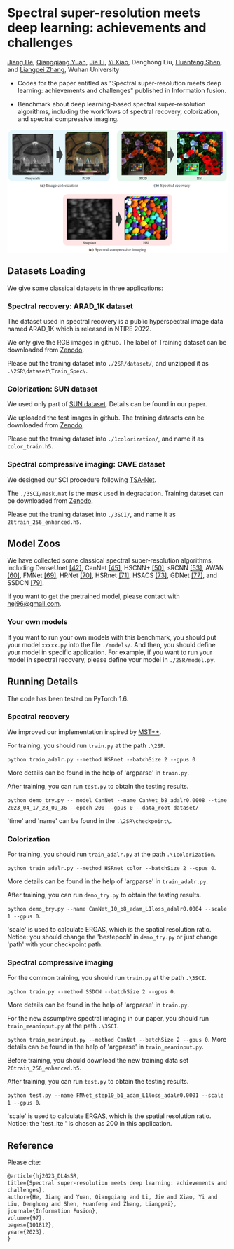 # Spectral super-resolution meets deep learning: achievements and challenges

[Jiang He](http://jianghe96.github.io/), [Qiangqiang Yuan](http://qqyuan.users.sgg.whu.edu.cn/), [Jie Li](http://jli89.users.sgg.whu.edu.cn/), [Yi Xiao](https://xy-boy.github.io/), 
Denghong Liu, [Huanfeng Shen](http://sendimage.whu.edu.cn/shenhf/), 
and [Liangpei Zhang](http://www.lmars.whu.edu.cn/prof_web/zhangliangpei/rs/index.html), Wuhan University
* Codes for the paper entitled as "Spectral super-resolution meets deep learning: achievements and challenges" published in Information fusion. 

* Benchmark about deep learning-based spectral super-resolution algorithms, including the workflows of spectral recovery, colorization, and spectral compressive imaging. 

<div align=center><img src="./supplementary4github/three applications.png" align=center width="720px"/></div>

## Datasets Loading
We give some classical datasets in three applications:

### Spectral recovery: ARAD_1K dataset
The dataset used in spectral recovery is a public hyperspectral image data named ARAD_1K which is released in NTIRE 2022.

We only give the RGB images in github. The label of Training dataset can be downloaded from [Zenodo](https://doi.org/10.5281/zenodo.7839604). 

Please put the traning dataset into `./2SR/dataset/`, and unzipped it as `.\2SR\dataset\Train_Spec\`.

### Colorization: SUN dataset
We used only part of [SUN dataset](https://cs.brown.edu/~gmpatter/sunattributes.html). Details can be found in our paper. 

We uploaded the test images in github. The training datasets can be downloaded from [Zenodo](https://doi.org/10.5281/zenodo.7837907). 

Please put the traning dataset into `./1colorization/`, and name it as `color_train.h5`.

### Spectral compressive imaging: CAVE dataset
We designed our SCI procedure following [TSA-Net](https://github.com/mengziyi64/TSA-Net).

The `./3SCI/mask.mat` is the mask used in degradation. Training dataset can be downloaded from [Zenodo](https://doi.org/10.5281/zenodo.7839679). 

Please put the traning dataset into `./3SCI/`, and name it as `26train_256_enhanced.h5`.

## Model Zoos
We have collected some classical spectral super-resolution algorithms, including DenseUnet [[42]](https://arxiv.org/pdf/1703.09470.pdf), CanNet [[45]](https://arxiv.org/pdf/1804.04647), HSCNN+ [[50]](http://openaccess.thecvf.com/content_cvpr_2018_workshops/papers/w13/Shi_HSCNN_Advanced_CNN-Based_CVPR_2018_paper.pdf), sRCNN [[53]](https://www.mdpi.com/2072-4292/11/14/1648/htm), AWAN [[60]](http://openaccess.thecvf.com/content_CVPRW_2020/papers/w31/Li_Adaptive_Weighted_Attention_Network_With_Camera_Spectral_Sensitivity_Prior_for_CVPRW_2020_paper.pdf), FMNet [[69]](https://ojs.aaai.org/index.php/AAAI/article/view/6978/6832), HRNet [[70]](http://openaccess.thecvf.com/content_CVPRW_2020/papers/w31/Zhao_Hierarchical_Regression_Network_for_Spectral_Reconstruction_From_RGB_Images_CVPRW_2020_paper.pdf), HSRnet [[71]](https://ieeexplore.ieee.org/abstract/document/9357488/), HSACS [[73]](https://ieeexplore.ieee.org/abstract/document/9506982), GDNet [[77]](https://ieeexplore.ieee.org/abstract/document/9599509), and SSDCN [[79]](https://ieeexplore.ieee.org/abstract/document/9440658). 

If you want to get the pretrained model, please contact with hej96@gmail.com.

### Your own models
If you want to run your own models with this benchmark, you should put your model `xxxxx.py` into the file `./models/`. And then, you should define your model in specific application. For example, if you want to run your model in spectral recovery, please define your model in `./2SR/model.py`.

## Running Details
The code has been tested on PyTorch 1.6.

### Spectral recovery
We improved our implementation inspired by [MST++](https://github.com/caiyuanhao1998/MST-plus-plus).

For training, you should run `train.py` at the path `.\2SR`.

  `python train_adalr.py --method HSRnet --batchSize 2 --gpus 0`

More details can be found in the help of 'argparse' in `train.py`.


After training, you can run `test.py` to obtain the testing results.

`python demo_try.py -- model CanNet --name CanNet_b8_adalr0.0008 --time 2023_04_17_23_09_36 --epoch 200 --gpus 0 --data_root dataset/`

'time' and 'name' can be found in the `.\2SR\checkpoint\`.

### Colorization
For training, you should run `train_adalr.py` at the path `.\1colorization`.

`python train_adalr.py --method HSRnet_color --batchSize 2 --gpus 0`. 

More details can be found in the help of 'argparse' in `train_adalr.py`.


After training, you can run `demo_try.py` to obtain the testing results.

`python demo_try.py --name CanNet_10_b8_adam_L1loss_adalr0.0004 --scale 1 --gpus 0`. 

'scale' is used to calculate ERGAS, which is the spatial resolution ratio. Notice: you should change the 'bestepoch' in `demo_try.py` or just change 'path' with your checkpoint path.


### Spectral compressive imaging
For the common training, you should run `train.py` at the path `.\3SCI`.

`python train.py --method SSDCN --batchSize 2 --gpus 0`. 

More details can be found in the help of 'argparse' in `train.py`.


For the new assumptive spectral imaging in our paper, you should run `train_meaninput.py` at the path `.\3SCI`.

`python train_meaninput.py --method CanNet --batchSize 2 --gpus 0`. More details can be found in the help of 'argparse' in `train_meaninput.py`. 

Before training, you should download the new training data set `26train_256_enhanced.h5`.


After training, you can run `test.py` to obtain the testing results.

`python test.py --name FMNet_step10_b1_adam_L1loss_adalr0.0001 --scale 1 --gpus 0`. 

'scale' is used to calculate ERGAS, which is the spatial resolution ratio. Notice: the 'test_ite ' is chosen as 200 in this application.


## Reference
Please cite: 
```
@article{hj2023_DL4sSR,
title={Spectral super-resolution meets deep learning: achievements and challenges},
author={He, Jiang and Yuan, Qiangqiang and Li, Jie and Xiao, Yi and Liu, Denghong and Shen, Huanfeng and Zhang, Liangpei},
journal={Information Fusion},
volume={97},
pages={101812},
year={2023},
}
```
